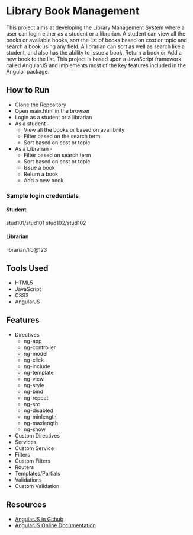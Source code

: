 # Library Book Management

This project aims at developing the Library Management System where a user can login either as a student or a librarian. A student can view all the books or available books, sort the list of books based on cost or topic and search a book using any field. A librarian can sort as well as search like a student, and also has the ability to Issue a book, Return a book or Add a new book to the list. This project is based upon a JavaScript framework called AngularJS and implements most of the key features included in the Angular package.

## How to Run

- Clone the Repository
- Open main.html in the browser
- Login as a student or a librarian
- As a student -
	* View all the books or based on availibility
	* Filter based on the search term
	* Sort based on cost or topic
- As a Librarian -
	* Filter based on search term
	* Sort based on cost or topic
	* Issue a book
	* Return a book
	* Add a new book

### Sample login credentials

#### Student
stud101/stud101
stud102/stud102

#### Librarian
librarian/lib@123

## Tools Used

- HTML5
- JavaScript
- CSS3
- AngularJS

## Features

- Directives
	* ng-app
	* ng-controller
	* ng-model
	* ng-click
	* ng-include
	* ng-template
	* ng-view
	* ng-style
	* ng-bind
	* ng-repeat
	* ng-src
	* ng-disabled
	* ng-minlength
	* ng-maxlength
	* ng-show
- Custom Directives
- Services
- Custom Service
- Filters
- Custom Filters
- Routers
- Templates/Partials
- Validations
- Custom Validation

## Resources

- [AngularJS in Github](https://github.com/angular)
- [AngularJS Online Documentation](https://docs.angularjs.org/guide/)
